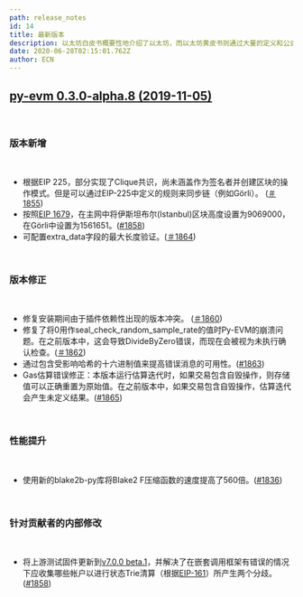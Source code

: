```yaml
---
path: release_notes
id: 14
title: 最新版本
description: 以太坊白皮书概要性地介绍了以太坊，而以太坊黄皮书则通过大量的定义和公式详细地描述了以太坊的技术实现。
date: 2020-06-28T02:15:01.762Z
author: ECN
---
```



## [py-evm 0.3.0-alpha.8 \(2019-11-05\)](https://github.com/ethereum/py-evm/releases)

<br/>

### 版本新增

<br/>

* 根据EIP 225，部分实现了Clique共识，尚未涵盖作为签名者并创建区块的操作模式。但是可以通过EIP-225中定义的规则来同步链（例如Görli）。 \([＃1855](https://github.com/ethereum/py-evm/issues/1855)\)
* 按照[EIP 1679](https://eips.ethereum.org/EIPS/eip-1679)，在主网中将伊斯坦布尔\(Istanbul\)区块高度设置为9069000，在Görli中设置为1561651。\([\#1858](https://github.com/ethereum/py-evm/issues/1858)\)
* 可配置extra\_data字段的最大长度验证。\([＃1864](https://github.com/ethereum/py-evm/issues/1864)\)

<br/>

### 版本修正

<br/>

* 修复安装期间由于插件依赖性出现的版本冲突。 \([＃1860](https://github.com/ethereum/py-evm/issues/1860)\)
* 修复了将0用作seal\_check\_random\_sample\_rate的值时Py-EVM的崩溃问题。在之前版本中，这会导致DivideByZero错误，而现在会被视为未执行确认检查。\([＃1862](https://github.com/ethereum/py-evm/issues/1862)\)
* 通过包含受影响哈希的十六进制值来提高错误消息的可用性。\([\#1863](https://github.com/ethereum/py-evm/issues/1863)\)
* Gas估算错误修正：本版本运行估算迭代时，如果交易包含自毁操作，则存储值可以正确重置为原始值。在之前版本中，如果交易包含自毁操作，估算迭代会产生未定义结果。\([\#1865](https://github.com/ethereum/py-evm/issues/1865)\)

<br/>

### 性能提升

<br/>

* 使用新的blake2b-py库将Blake2 F压缩函数的速度提高了560倍。\([\#1836](https://github.com/ethereum/py-evm/issues/1836)\)

<br/>

### 针对贡献者的内部修改

<br/>

* 将上游测试固件更新到[v7.0.0 beta.1](https://github.com/ethereum/tests/releases/tag/v7.0.0-beta.1)，并解决了在嵌套调用框架有错误的情况下应收集哪些帐户以进行状态Trie清算（根据[EIP-161](https://eips.ethereum.org/EIPS/eip-161)）所产生两个分歧。\([\#1858](https://github.com/ethereum/py-evm/issues/1858)\)


